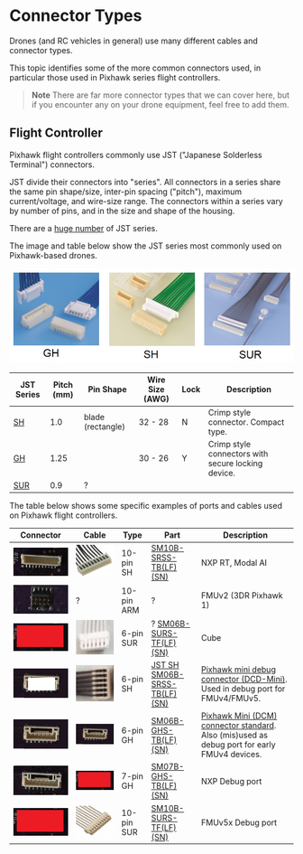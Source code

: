 # Connector Types

Drones (and RC vehicles in general) use many different cables and connector types.

This topic identifies some of the more common connectors used, in particular those used in Pixhawk series flight controllers.

> **Note** There are far more connector types that we can cover here, but if you encounter any on your drone equipment, feel free to add them.


## Flight Controller

Pixhawk flight controllers commonly use JST ("Japanese Solderless Terminal") connectors.

JST divide their connectors into "series".
All connectors in a series share the same pin shape/size, inter-pin spacing ("pitch"), maximum current/voltage, and wire-size range.
The connectors within a series vary by number of pins, and in the size and shape of the housing.

There are a [huge number](http://www.jst-mfg.com/product/search_e.php?type=1&id=1&page=1) of JST series.

The image and table below show the JST series most commonly used on Pixhawk-based drones.  <!-- add current, voltage etc to table: SH and GH have one row of pins, 1A max current, 50V max voltage). SUR is different: .5A,30V** -->

![Connector Types - GH and SH](../../assets/hardware/connector_types/connectors_gh_sh.jpg)

JST Series | Pitch (mm) | Pin Shape | Wire Size (AWG) | Lock | Description
--- | --- | --- | --- | --- | ---
[SH](http://www.jst-mfg.com/product/detail_e.php?series=231) | 1.0  | blade (rectangle) | 32 - 28 | N | Crimp style connector. Compact type.
[GH](http://www.jst-mfg.com/product/detail_e.php?series=105) | 1.25 | | 30 - 26 | Y | Crimp style connectors with secure locking device. 
[SUR](http://www.jst-mfg.com/product/detail_e.php?series=246) | 0.9 | ? | ||


The table below shows some specific examples of ports and cables used on Pixhawk flight controllers.

Connector | Cable | Type | Part | Description
--- | --- | --- | --- | ---
![10-pin JST SH](../../assets/hardware/connector_types/sh_10pin.jpg) | ![cable 10-pin JST SH](../../assets/hardware/connector_types/cable_sh_10pin.jpg) | 10-pin SH | [SM10B-SRSS-TB(LF)(SN)](https://www.digikey.com/product-detail/en/jst-sales-america-inc/SM10B-SRSS-TB-LF-SN/455-1810-2-ND/926716) | NXP RT, Modal AI 
![10-pin ARM](../../assets/hardware/connector_types/arm10pin.jpg)    | ? | 10-pin ARM |? | FMUv2 (3DR Pixhawk 1) 
![6-pin JST SUR](../../assets/hardware/connector_types/sur_6pin.jpg) | ![6 pin SUR cable](../../assets/hardware/connector_types/cable_sur_6pin.jpg) | 6-pin SUR | ? [SM06B-SURS-TF(LF)(SN)](https://www.digikey.com/product-detail/en/jst-sales-america-inc/SM06B-SURS-TF-LF-SN/455-3591-1-ND/9921998) | Cube
![6-pin JST SH](../../assets/hardware/connector_types/sh_6pin.jpg)   | ![6-pin SH cable](../../assets/hardware/connector_types/cable_sh_6pin.jpg) | 6-pin SH | [JST SH SM06B-SRSS-TB(LF)(SN)](https://www.digikey.com/product-detail/en/jst-sales-america-inc/455-1806-1-ND/926877) |[Pixhawk mini debug connector (DCD-Mini)](https://pixhawk.org/pixhawk-connector-standard/#dronecode_debug). Used in debug port for FMUv4/FMUv5.
![6-pin JST GH](../../assets/hardware/connector_types/gh_6pin.jpg)   | ![6-pin cable JST GH](../../assets/hardware/connector_types/gh_6pin.jpg) | 6-pin GH | [SM06B-GHS-TB(LF)(SN)](https://www.digikey.com/product-detail/en/jst-sales-america-inc/SM06B-GHS-TB-LF-SN/455-1568-2-ND/807790) | [Pixhawk Mini (DCM) connector standard](https://pixhawk.org/pixhawk-connector-standard/#dronecode_mini). Also (mis)used as debug port for early FMUv4 devices.
![7-pin JST GH](../../assets/hardware/connector_types/gh_7pin_nxp.jpg) | ![7 pin GH cable](../../assets/hardware/connector_types/cable_gh_7pin.jpg) | 7-pin GH | [SM07B-GHS-TB(LF)(SN)](https://www.digikey.com/product-detail/en/jst-sales-america-inc/SM07B-GHS-TB-LF-SN/455-1569-2-ND/807791) | NXP Debug port
![10-pin JST SUR](../../assets/hardware/connector_types/sur_10pin.jpg) | ![10 pin SUR cable](../../assets/hardware/connector_types/cable_sur_10pin.jpg) | 10-pin SUR | [SM10B-SURS-TF(LF)(SN)](https://www.digikey.com/product-detail/en/jst-sales-america-inc/SM10B-SURS-TF-LF-SN/455-2041-6-ND/1963588) | FMUv5x Debug port


